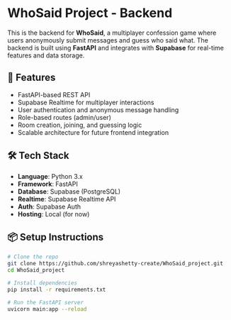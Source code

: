# WhoSaid Project - Backend

This is the backend for **WhoSaid**, a multiplayer confession game where users anonymously submit messages and guess who said what. The backend is built using **FastAPI** and integrates with **Supabase** for real-time features and data storage.

## 🚀 Features

- FastAPI-based REST API
- Supabase Realtime for multiplayer interactions
- User authentication and anonymous message handling
- Role-based routes (admin/user)
- Room creation, joining, and guessing logic
- Scalable architecture for future frontend integration

## 🛠️ Tech Stack

- **Language**: Python 3.x
- **Framework**: FastAPI
- **Database**: Supabase (PostgreSQL)
- **Realtime**: Supabase Realtime API
- **Auth**: Supabase Auth
- **Hosting**: Local (for now)

## 📦 Setup Instructions

```bash
# Clone the repo
git clone https://github.com/shreyashetty-create/WhoSaid_project.git
cd WhoSaid_project

# Install dependencies
pip install -r requirements.txt

# Run the FastAPI server
uvicorn main:app --reload
